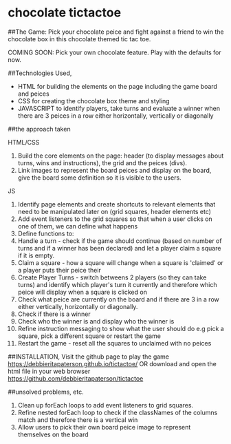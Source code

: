 # chocolate tictactoe

##The Game:
Pick your chocolate peice and fight against a friend to win the chocolate box in this chocolate themed tic tac toe.

COMING SOON: Pick your own chocolate feature. Play with the defaults for now.

##Technologies Used, 

- HTML for building the elements on the page including the game board and peices
- CSS for creating the chocolate box theme and styling
- JAVASCRIPT to identify players, take turns and evaluate a winner when there are 3 peices in a row either horizontally, vertically or diagonally

##the approach taken

HTML/CSS
1. Build the core elements on the page: header (to display messages about turns, wins and instructions), the grid and the peices (divs).
2. Link images to represent the board peices and display on the board, give the board some definition so it is visible to the users.

JS
1. Identify page elements and create shortcuts to relevant elements that need to be manipulated later on (grid squares, header elements etc)
2. Add event listeners to the grid squares so that when a user clicks on one of them, we can define what happens
3. Define functions to:
  1. Handle a turn - check if the game should continue (based on number of turns and if a winner has been declared) and let a player claim a square if it is empty.
  2. Claim a square - how a square will change when a square is 'claimed' or a player puts their peice their
  3. Create Player Turns - switch betweens 2 players (so they can take turns) and identify which player's turn it currently and therefore which peice will display when a square is clicked on
  4. Check what peice are currently on the board and if there are 3 in a row either vertically, horizontally or diagonally.
  5. Check if there is a winner
  6. Check who the winner is and display who the winner is
  7. Refine instruction messaging to show what the user should do e.g pick a square, pick a different square or restart the game
  8. Restart the game - reset all the squares to unclaimed with no peices


##INSTALLATION,
Visit the github page to play the game https://debbieritapaterson.github.io/tictactoe/ OR download and open the html file in your web browser https://github.com/debbieritapaterson/tictactoe


##unsolved problems, etc.

1. Clean up forEach loops to add event listeners to grid squares.
2. Refine nested forEach loop to check if the classNames of the columns match and therefore there is a vertical win
3. Allow users to pick their own board peice image to represent themselves on the board
